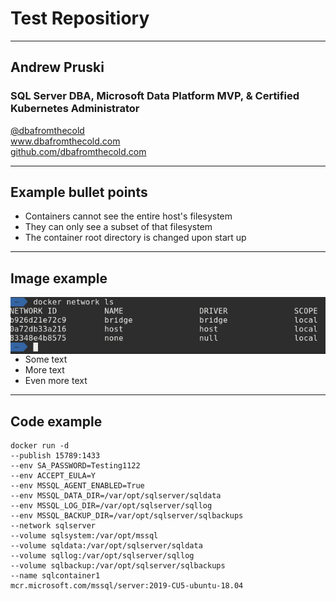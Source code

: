 # Test Repositiory

---

## Andrew Pruski

### SQL Server DBA, Microsoft Data Platform MVP, & Certified Kubernetes Administrator

<a href="https://twitter.com/dbafromthecold">@dbafromthecold</a><br>
www.dbafromthecold.com<br>
<a href="https://github.com/dbafromthecold">github.com/dbafromthecold.com</a>

---

## Example bullet points

- Containers cannot see the entire host's filesystem<br>
- They can only see a subset of that filesystem<br>
- The container root directory is changed upon start up

---

## Image example

<img src="images/docker_networks.png" style="float: right"/>

- Some text<br>
- More text<br>
- Even more text<br>

---

## Code example

<pre><code data-line-numbers="1|2|3-8|9|10-13|14|15">docker run -d
--publish 15789:1433
--env SA_PASSWORD=Testing1122
--env ACCEPT_EULA=Y
--env MSSQL_AGENT_ENABLED=True
--env MSSQL_DATA_DIR=/var/opt/sqlserver/sqldata
--env MSSQL_LOG_DIR=/var/opt/sqlserver/sqllog
--env MSSQL_BACKUP_DIR=/var/opt/sqlserver/sqlbackups
--network sqlserver
--volume sqlsystem:/var/opt/mssql
--volume sqldata:/var/opt/sqlserver/sqldata
--volume sqllog:/var/opt/sqlserver/sqllog
--volume sqlbackup:/var/opt/sqlserver/sqlbackups
--name sqlcontainer1
mcr.microsoft.com/mssql/server:2019-CU5-ubuntu-18.04
</pre></code>
